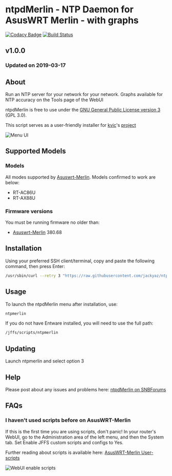 # ntpdMerlin - NTP Daemon for AsusWRT Merlin - with graphs
[![Codacy Badge](https://api.codacy.com/project/badge/Grade/1bc89c12c4bf44b49b28161f328e49b0)](https://www.codacy.com/app/jackyaz/ntpdMerlin?utm_source=github.com&amp;utm_medium=referral&amp;utm_content=jackyaz/ntpdMerlin&amp;utm_campaign=Badge_Grade)
[![Build Status](https://travis-ci.com/jackyaz/ntpdMerlin.svg?branch=master)](https://travis-ci.com/jackyaz/ntpdMerlin)

## v1.0.0
### Updated on 2019-03-17
## About
Run an NTP server for your network for your network. Graphs available for NTP accuracy on the Tools page of the WebUI

ntpdMerlin is free to use under the [GNU General Public License version 3](https://opensource.org/licenses/GPL-3.0) (GPL 3.0).

This script serves as a user-friendly installer for [kvic](https://github.com/kvic-z)'s [project](https://github.com/kvic-z/goodies-asuswrt/wiki/Install-NTP-Daemon-for-Asuswrt-Merlin)

![Menu UI](https://puu.sh/CNwF7/a095903835.png)

## Supported Models
### Models
All modes supported by [Asuswrt-Merlin](https://asuswrt.lostrealm.ca/about). Models confirmed to work are below:
*   RT-AC86U
*   RT-AX88U

### Firmware versions
You must be running firmware no older than:
*   [Asuswrt-Merlin](https://asuswrt.lostrealm.ca/) 380.68

## Installation
Using your preferred SSH client/terminal, copy and paste the following command, then press Enter:

```sh
/usr/sbin/curl --retry 3 "https://raw.githubusercontent.com/jackyaz/ntpdMerlin/master/ntpmerlin.sh" -o "/jffs/scripts/ntpmerlin" && chmod 0755 /jffs/scripts/ntpmerlin && /jffs/scripts/ntpmerlin install
```

## Usage
To launch the ntpdMerlin menu after installation, use:
```sh
ntpmerlin
```

If you do not have Entware installed, you will need to use the full path:
```sh
/jffs/scripts/ntpmerlin
```

## Updating
Launch ntpmerlin and select option 3

## Help
Please post about any issues and problems here: [ntpdMerlin on SNBForums](https://www.snbforums.com/threads/ntp-daemon-for-asuswrt-merlin.28041/)

## FAQs
### I haven't used scripts before on AsusWRT-Merlin
If this is the first time you are using scripts, don't panic! In your router's WebUI, go to the Administration area of the left menu, and then the System tab. Set Enable JFFS custom scripts and configs to Yes.

Further reading about scripts is available here: [AsusWRT-Merlin User-scripts](https://github.com/RMerl/asuswrt-merlin/wiki/User-scripts)

![WebUI enable scripts](https://puu.sh/A3wnG/00a43283ed.png)
